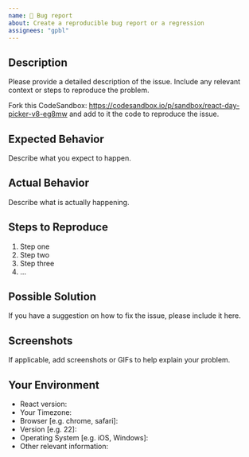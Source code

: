 ```yaml
---
name: 🐛 Bug report
about: Create a reproducible bug report or a regression
assignees: "gpbl"
---
```


## Description

Please provide a detailed description of the issue. Include any relevant context or steps to reproduce the problem.

Fork this CodeSandbox: https://codesandbox.io/p/sandbox/react-day-picker-v8-eg8mw and add to it the code to reproduce the issue.

## Expected Behavior

Describe what you expect to happen.

## Actual Behavior

Describe what is actually happening.

## Steps to Reproduce

1. Step one
2. Step two
3. Step three
4. ...

## Possible Solution

If you have a suggestion on how to fix the issue, please include it here.

## Screenshots

If applicable, add screenshots or GIFs to help explain your problem.

## Your Environment

- React version:
- Your Timezone:
- Browser [e.g. chrome, safari]:
- Version [e.g. 22]:
- Operating System [e.g. iOS, Windows]:
- Other relevant information:
